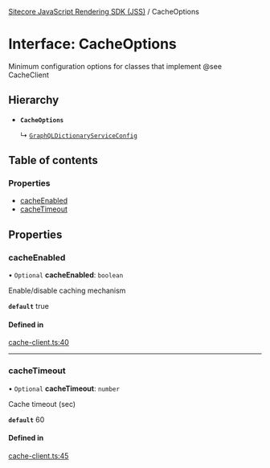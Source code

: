 [Sitecore JavaScript Rendering SDK (JSS)](../README.md) / CacheOptions

# Interface: CacheOptions

Minimum configuration options for classes that implement @see CacheClient

## Hierarchy

- **`CacheOptions`**

  ↳ [`GraphQLDictionaryServiceConfig`](GraphQLDictionaryServiceConfig.md)

## Table of contents

### Properties

- [cacheEnabled](CacheOptions.md#cacheenabled)
- [cacheTimeout](CacheOptions.md#cachetimeout)

## Properties

### cacheEnabled

• `Optional` **cacheEnabled**: `boolean`

Enable/disable caching mechanism

**`default`** true

#### Defined in

[cache-client.ts:40](https://github.com/Sitecore/jss/blob/release/19.0.0/packages/sitecore-jss/src/cache-client.ts#L40)

___

### cacheTimeout

• `Optional` **cacheTimeout**: `number`

Cache timeout (sec)

**`default`** 60

#### Defined in

[cache-client.ts:45](https://github.com/Sitecore/jss/blob/release/19.0.0/packages/sitecore-jss/src/cache-client.ts#L45)
